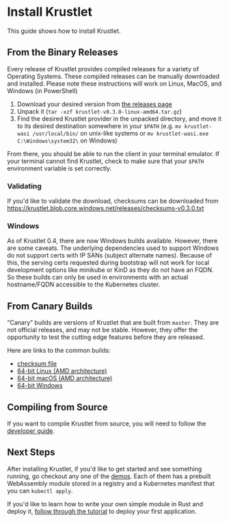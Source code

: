 # Install Krustlet

This guide shows how to install Krustlet.

## From the Binary Releases

Every release of Krustlet provides compiled releases for a variety of Operating Systems. These
compiled releases can be manually downloaded and installed. Please note these instructions will work
on Linux, MacOS, and Windows (in PowerShell)

1. Download your desired version from [the releases
   page](https://github.com/deislabs/krustlet/releases)
1. Unpack it (`tar -xzf krustlet-v0.3.0-linux-amd64.tar.gz`)
1. Find the desired Krustlet provider in the unpacked directory, and move it to its desired
   destination somewhere in your `$PATH` (e.g. `mv krustlet-wasi /usr/local/bin/` on unix-like
   systems or `mv krustlet-wasi.exe C:\Windows\system32\` on Windows)

From there, you should be able to run the client in your terminal emulator. If your terminal cannot
find Krustlet, check to make sure that your `$PATH` environment variable is set correctly.

### Validating

If you'd like to validate the download, checksums can be downloaded from
https://krustlet.blob.core.windows.net/releases/checksums-v0.3.0.txt

### Windows

As of Krustlet 0.4, there are now Windows builds available. However, there are some caveats. The
underlying dependencies used to support Windows do not support certs with IP SANs (subject alternate
names). Because of this, the serving certs requested during bootstrap will not work for local
development options like minikube or KinD as they do not have an FQDN. So these builds can only be
used in environments with an actual hostname/FQDN accessible to the Kubernetes cluster.

## From Canary Builds

“Canary” builds are versions of Krustlet that are built from `master`. They are not official
releases, and may not be stable. However, they offer the opportunity to test the cutting edge
features before they are released.

Here are links to the common builds:

- [checksum file](https://krustlet.blob.core.windows.net/releases/checksums-canary.txt)
- [64-bit Linux (AMD
  architecture)](https://krustlet.blob.core.windows.net/releases/krustlet-canary-linux-amd64.tar.gz)
- [64-bit macOS (AMD
  architecture)](https://krustlet.blob.core.windows.net/releases/krustlet-canary-macos-amd64.tar.gz)
- [64-bit Windows](https://krustlet.blob.core.windows.net/releases/krustlet-canary-windows-amd64.tar.gz)

## Compiling from Source

If you want to compile Krustlet from source, you will need to follow the [developer
guide](../community/developers.md).

## Next Steps

After installing Krustlet, if you'd like to get started and see something running, go checkout any
one of the [demos](../../demos). Each of them has a prebuilt WebAssembly module stored in a registry
and a Kubernetes manifest that you can `kubectl apply`.

If you'd like to learn how to write your own simple module in Rust and deploy it, [follow through
the tutorial](tutorial01.md) to deploy your first application.
